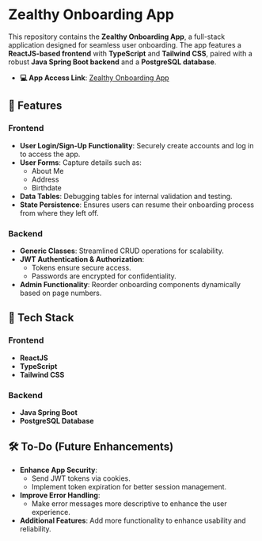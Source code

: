 # Zealthy Onboarding App

This repository contains the **Zealthy Onboarding App**, a full-stack application designed for seamless user onboarding. The app features a **ReactJS-based frontend** with **TypeScript** and **Tailwind CSS**, paired with a robust **Java Spring Boot backend** and a **PostgreSQL database**.


- **💻 App Access Link**: [Zealthy Onboarding App](#)


## 🚀 Features

### Frontend
- **User Login/Sign-Up Functionality**: Securely create accounts and log in to access the app.
- **User Forms**: Capture details such as:
  - About Me  
  - Address  
  - Birthdate  
- **Data Tables**: Debugging tables for internal validation and testing.
- **State Persistence**: Ensures users can resume their onboarding process from where they left off.

### Backend
- **Generic Classes**: Streamlined CRUD operations for scalability.
- **JWT Authentication & Authorization**:
  - Tokens ensure secure access.
  - Passwords are encrypted for confidentiality.
- **Admin Functionality**: Reorder onboarding components dynamically based on page numbers.

## 📂 Tech Stack

### Frontend
- **ReactJS**
- **TypeScript**
- **Tailwind CSS**

### Backend
- **Java Spring Boot**
- **PostgreSQL Database**

## 🛠️ To-Do (Future Enhancements)

- **Enhance App Security**:
  - Send JWT tokens via cookies.
  - Implement token expiration for better session management.
- **Improve Error Handling**:
  - Make error messages more descriptive to enhance the user experience.
- **Additional Features**: Add more functionality to enhance usability and reliability.

